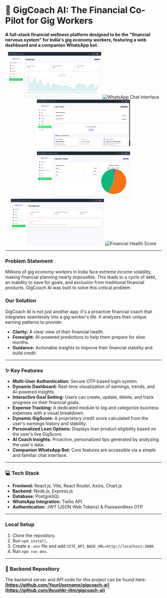 # 🚀 GigCoach AI: The Financial Co-Pilot for Gig Workers

**A full-stack financial wellness platform designed to be the "financial nervous system" for India's gig economy workers, featuring a web dashboard and a companion WhatsApp bot.**

<p align="center">
  <img src="./assets/1.png" width="300" alt="Dashboard Overview">
  <img src="./assets/2.png" width="300" alt="WhatsApp Chat Interface">
  <img src="./assets/3.png" width="300" alt="Income Insights Graph">
</p>
<p align="center">
  <img src="./assets/4.png" width="300" alt="Expense Tracking Feature">
  <img src="./assets/5.png" width="300" alt="Goal Setting Page">
  <img src="./assets/6.png" width="300" alt="Financial Health Score">
</p>


---

### Problem Statement
Millions of gig economy workers in India face extreme income volatility, making financial planning nearly impossible. This leads to a cycle of debt, an inability to save for goals, and exclusion from traditional financial products. GigCoach AI was built to solve this critical problem.

### Our Solution
GigCoach AI is not just another app; it's a proactive financial coach that integrates seamlessly into a gig worker's life. It analyzes their unique earning patterns to provide:
- **Clarity:** A clear view of their financial health.
- **Foresight:** AI-powered predictions to help them prepare for slow months.
- **Guidance:** Actionable insights to improve their financial stability and build credit.

---

### ✨ Key Features

* **Multi-User Authentication:** Secure OTP-based login system.
* **Dynamic Dashboard:** Real-time visualization of earnings, trends, and AI-powered insights.
* **Interactive Goal Setting:** Users can create, update, delete, and track progress on their financial goals.
* **Expense Tracking:** A dedicated module to log and categorize business expenses with a visual breakdown.
* **Dynamic GigScore:** A proprietary credit score calculated from the user's earnings history and stability.
* **Personalized Loan Options:** Displays loan product eligibility based on the user's live GigScore.
* **AI Coach Insights:** Proactive, personalized tips generated by analyzing the user's data.
* **Companion WhatsApp Bot:** Core features are accessible via a simple and familiar chat interface.

---

### 💻 Tech Stack

* **Frontend:** React.js, Vite, React Router, Axios, Chart.js
* **Backend:** Node.js, Express.js
* **Database:** PostgreSQL
* **WhatsApp Integration:** Twilio API
* **Authentication:** JWT (JSON Web Tokens) & Passwordless OTP

---

### Local Setup

1.  Clone the repository.
2.  Run `npm install`.
3.  Create a `.env` file and add `VITE_API_BASE_URL=http://localhost:3000`.
4.  Run `npm run dev`.

---

### 🔗 Backend Repository
The backend server and API code for this project can be found here:
**[https://github.com/YourUsername/gigcoach-ai](https://github.com/Ayushkr-iitm/gigcoach-ai)** ```
